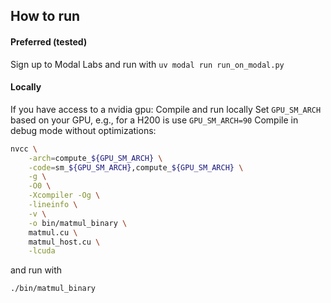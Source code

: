 ## How to run
#### Preferred (tested)

Sign up to Modal Labs and run with `uv modal run run_on_modal.py`

#### Locally
If you have access to a nvidia gpu:
Compile and run locally
Set `GPU_SM_ARCH` based on your GPU, e.g., for a H200 is use `GPU_SM_ARCH=90`
Compile in debug mode without optimizations:
```bash
nvcc \
    -arch=compute_${GPU_SM_ARCH} \
    -code=sm_${GPU_SM_ARCH},compute_${GPU_SM_ARCH} \
    -g \
    -O0 \
    -Xcompiler -Og \
    -lineinfo \
    -v \
    -o bin/matmul_binary \
    matmul.cu \
    matmul_host.cu \
    -lcuda
```
and run with
```bash
./bin/matmul_binary
```